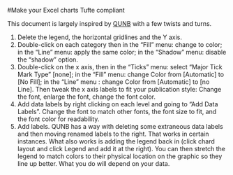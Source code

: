 #Make your Excel charts Tufte compliant

This document is largely inspired by [QUNB](http://insights.qunb.com/good-ol-excel-is-the-ultimate-data-visualization-tool-in-most-cases/) with a few twists and turns. 

1. Delete the legend, the horizontal gridlines and the Y axis.
2. Double-click on each category then in the “Fill” menu: change to color; in the “Line” menu: apply the same color; in the “Shadow” menu: disable the “shadow” option.
3. Double-click on the x axis, then in the “Ticks” menu: select “Major Tick Mark Type” [none]; in the “Fill” menu: change Color from [Automatic] to [No Fill]; in the “Line” menu : change Color from [Automatic] to [no Line]. Then tweak the x axis labels to fit your publication style: Change the font, enlarge the font, change the font color.
4. Add data labels by right clicking on each level and going to “Add Data Labels”. Change the font to match other fonts, the font size to fit, and the font color for readability.
5. Add labels. QUNB has a way with deleting some extraneous data labels and then moving renamed labels to the right. That works in certain instances. What also works is adding the legend back in (click chard layout and click Legend and add it at the right). You can then stretch the legend to match colors to their physical location on the graphic so they line up better. What you do will depend on your data.
